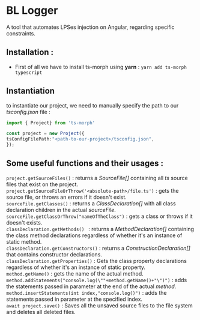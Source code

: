 # BL Logger
A tool that automates LPSes injection on Angular, regarding specific constraints.

## Installation : 
- First of all we have to install ts-morph using **yarn** :
`yarn add ts-morph typescript`

## Instantiation
to instantiate our project, we need to manually specify the path to our *tsconfig.json* file :   
```ts
import { Project} from 'ts-morph'

const project = new Project({
tsConfigFilePath:"<path-to-our-project>/tsconfig.json",
}); 
```
## Some useful functions and their usages :
```project.getSourceFiles()``` : returns a *SourceFile[]* containing all *ts* source files that exist on the project.  
```project.getSourceFileOrThrow('<absolute-path>/file.ts')``` : gets the source file, or throws an errors if it doesn't exist.  
```sourceFile.getClasses()``` : returns a *ClassDeclaration[]* with all class declaration children in the actual *sourceFile*.  
```sourceFile.getClassOrThrow("nameOfTheClass")``` : gets a class or throws if it doesn't exists.  
```classDeclaration.getMethods() ``` : returns a *MethodDeclaration[]* containing the class method declarations regardless of whether it's an instance of static method.  
```classDeclaration.getConstructors()``` : returns a *ConstructionDeclaration[]* that contains constructor declarations.  
``` classDeclaration.getProperties() ``` : Gets the class property declarations regardless of whether it's an instance of static property.  
```method.getName()``` : gets the name of the actual method.  
```method.addStatements("console.log(\""+method.getName()+"\")")``` : adds the statements passed in parameter at the end of the actual *method*.  
```method.insertStatements(int index,"console.log()")``` : adds the statements passed in parameter at the specified index.  
```await project.save()``` : Saves all the unsaved source files to the file system and deletes all deleted files.  
